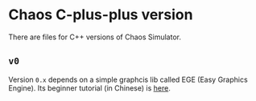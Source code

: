 # Chaos C-plus-plus version

There are files for C++ versions of Chaos Simulator. 

## `v0`

Version `0.x` depends on a simple graphcis lib called EGE (Easy Graphics Engine). Its beginner tutorial (in Chinese) is [here](https://xege.org/beginner-lesson-1.html).